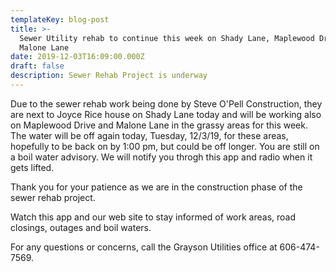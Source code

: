 ```yaml
---
templateKey: blog-post
title: >-
  Sewer Utility rehab to continue this week on Shady Lane, Maplewood Dr. and
  Malone Lane
date: 2019-12-03T16:09:00.000Z
draft: false
description: Sewer Rehab Project is underway
---
```

Due to the sewer rehab work being done by Steve O'Pell Construction, they are next to Joyce Rice house on Shady Lane today and will be working also on Maplewood Drive and Malone Lane in the grassy areas for this week.  The water will be off again today, Tuesday, 12/3/19, for these areas, hopefully to be back on by 1:00 pm, but could be off longer.  You are still on a boil water advisory.  We will notify you throgh this app and radio when it gets lifted.

Thank you for your patience as we are in the construction phase of the sewer rehab project. 

Watch this app and our web site to stay informed of work areas, road closings, outages and boil waters. 

For any questions or concerns, call the Grayson Utilities office at 606-474-7569.
